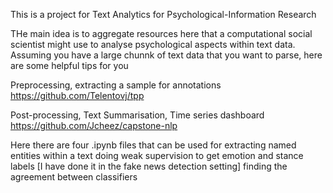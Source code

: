 This is a project for Text Analytics for Psychological-Information Research

THe main idea is to aggregate resources here that a computational social scientist might use to analyse psychological aspects within text data. 
Assuming you have a large chunnk of text data that you want to parse, here are some helpful tips for you

Preprocessing, extracting a sample for annotations
https://github.com/Telentovj/tpp

Post-processing, Text Summarisation, Time series dashboard
https://github.com/Jcheez/capstone-nlp

Here there are four .ipynb files that can be used for 
   extracting named entities within a text
   doing weak supervision to get emotion and stance labels [I have done it in the fake news detection setting]
   finding the agreement between classifiers
